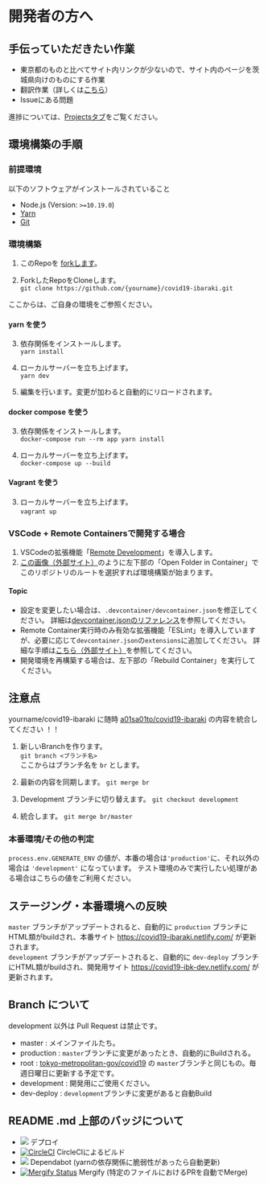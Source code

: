 # 開発者の方へ

## 手伝っていただきたい作業
 - 東京都のものと比べてサイト内リンクが少ないので、サイト内のページを茨城県向けのものにする作業
 - 翻訳作業（詳しくは[こちら](./TRANSLATION.md)）
 - Issueにある問題

進捗については、[Projectsタブ](https://github.com/a01sa01to/covid19-ibaraki/projects/2)をご覧ください。

## 環境構築の手順

### 前提環境
以下のソフトウェアがインストールされていること
- Node.js (Version: `>=10.19.0`)
- [Yarn](https://classic.yarnpkg.com/ja/)
- [Git](https://git-scm.com/)

### 環境構築
1. このRepoを [forkします](https://github.com/a01sa01to/covid19-ibaraki/fork)。

2. ForkしたRepoをCloneします。<br>
   `git clone https://github.com/{yourname}/covid19-ibaraki.git`

ここからは、ご自身の環境をご参照ください。

#### yarn を使う
3. 依存関係をインストールします。<br>
   `yarn install`

4. ローカルサーバーを立ち上げます。<br>
   `yarn dev`

5. 編集を行います。変更が加わると自動的にリロードされます。

#### docker compose を使う
3. 依存関係をインストールします。<br>
   `docker-compose run --rm app yarn install`

4. ローカルサーバーを立ち上げます。<br>
   `docker-compose up --build`

#### Vagrant を使う

3. ローカルサーバーを立ち上げます。<br>
   `vagrant up`


### VSCode + Remote Containersで開発する場合

1. VSCodeの拡張機能「[Remote Development](https://marketplace.visualstudio.com/items?itemName=ms-vscode-remote.vscode-remote-extensionpack)」を導入します。
2. [この画像（外部サイト）](https://code.visualstudio.com/docs/remote/containers#_quick-start-try-a-dev-container)のように左下部の「Open Folder in Container」でこのリポジトリのルートを選択すれば環境構築が始まります。

#### Topic
- 設定を変更したい場合は、`.devcontainer/devcontainer.json`を修正してください。
詳細は[devcontainer.jsonのリファレンス](https://code.visualstudio.com/docs/remote/containers#_devcontainerjson-reference)を参照してください。
- Remote Container実行時のみ有効な拡張機能「ESLint」を導入していますが、必要に応じて`devcontainer.json`の`extensions`に追加してください。
詳細な手順は[こちら（外部サイト）](https://code.visualstudio.com/docs/remote/containers#_managing-extensions)を参照してください。
- 開発環境を再構築する場合は、左下部の「Rebuild Container」を実行してください。

## 注意点
yourname/covid19-ibaraki に随時 [a01sa01to/covid19-ibaraki](https://github.com/a01sa01to/covid19-ibaraki) の内容を統合してください ！！<br>

1. 新しいBranchを作ります。<br>
   `git branch <ブランチ名>`<br>
   ここからはブランチ名を `br` とします。

2. 最新の内容を同期します。
   `git merge br`

3. Development ブランチに切り替えます。
   `git checkout development`

4. 統合します。
   `git merge br/master`


### 本番環境/その他の判定

`process.env.GENERATE_ENV` の値が、本番の場合は`'production'`に、それ以外の場合は `'development'` になっています。
テスト環境のみで実行したい処理がある場合はこちらの値をご利用ください。

## ステージング・本番環境への反映

`master` ブランチがアップデートされると、自動的に `production` ブランチにHTML類がbuildされ、本番サイト https://covid19-ibaraki.netlify.com/ が更新されます。<br>
`development` ブランチがアップデートされると、自動的に `dev-deploy` ブランチにHTML類がbuildされ、開発用サイト https://covid19-ibk-dev.netlify.com/ が更新されます。

## Branch について
development 以外は Pull Request は禁止です。

 - master : メインファイルたち。
 - production : `master`ブランチに変更があったとき、自動的にBuildされる。
 - root : [tokyo-metropolitan-gov/covid19](https://github.com/tokyo-metropolitan-gov/covid19) の `master`ブランチと同じもの。毎週日曜日に更新する予定です。
 - development : 開発用にご使用ください。
 - dev-deploy : `development`ブランチに変更があると自動Build

## README .md 上部のバッジについて
 - ![](https://github.com/a01sa01to/covid19-ibaraki/workflows/production%20deploy/badge.svg) デプロイ
 - [![CircleCI](https://circleci.com/gh/a01sa01to/covid19-ibaraki.svg?style=svg)](https://circleci.com/gh/a01sa01to/covid19-ibaraki) CircleCIによるビルド
 - ![](https://flat.badgen.net/dependabot/a01sa01to/covid19-ibaraki?icon=dependabot) Dependabot (yarnの依存関係に脆弱性があったら自動更新)
 - [![Mergify Status](https://img.shields.io/endpoint.svg?url=https://gh.mergify.io/badges/a01sa01to/covid19-ibaraki&style=flat)](https://mergify.io) Mergify (特定のファイルにおけるPRを自動でMerge)
